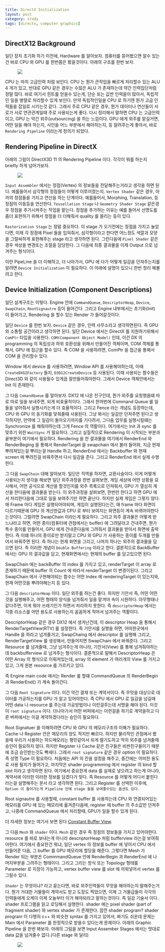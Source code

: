 ```yaml
---
title: DirectX Initialization
layout: post
category: study
tags: [directx, computer graphics]
---
```




## DirectX12 Background

일단 장치 초기화 하기 이전에, Hardware 를 알아보자. 컴퓨터를 뜯어봤으면 알수 있는건 바로 CPU 와 GPU 를 한번쯤은 봤을것이다. 아래의 구조를 한번 보자.

<figure>
  <img src = "../../../assets/img/photo/Archieved/cpu_gpu.png">
</figure>

CPU 는 마치 고급인력 처럼 보인다. CPU 는 뭔가 큰작업을 빠르게 처리할수 있는 ALU 4 개가 있고, 반대로 GPU 같은 경우는 수많은 ALU 가 존재하는데 약간 인력집단처럼 정말 많다. 바로 여기서 힌트를 얻을수 있는게, 단순 또는 값싼 인력을이 많아서, 독립적인 일을 병렬로 처리할수 있게 보인다. 만약 독립적인일을 CPU 로 하기엔 뭔가 고급 인력들을 잡일로 시키는것 같다. 그래서 주로 CPU 같은 경우, 뭔가 데이터나 연산들이 서로가 서로 연관관계일때 주로 사용되는게 좋다. 다시 정리해서 말하면 CPU 는 고급인력이고, GPU 는 약간 외주(outsourcing) 을 하는 느낌이다. GPU 에게 외주를 맡길거면, 어떤 일을 해야 하는지, 사인을 어느 부분에서 해야하는지, 등 알려주는게 좋아서, 바로 `Rendering Pipeline` 이라는게 정의가 되었다.

## Rendering Pipeline in DirectX

아래의 그림이 DirectX3D 11 의 Rendering Pipeline 이다. 각각이 뭐를 하는지 briefly 하게 넘어가보자.

<figure>
  <img src = "../../../assets\img\photo\Archieved\directx11_rendering_pipeline.png">
</figure>

``Input Assembler`` 에서는 정점(Vertex) 의 정보들을 전달해주는거라고 생각을 하면 된다. 예를들어서 삼각형의 정점들이 어떻게 이루어졌는지. ``Vertex Shader`` 같은 경우, 아까의 정점들을 가지고 연산을 하는 단계이다. 예를들어서, Morphing, Translation, 등 정점의 이동등을 연산한다. ``Tessellation Stage`` 나 ``Geometry Shader Stage`` 같은경우 정점을 추가시켜주는 작업을 맡는다. 정점을 추가하는 이유는 예를 들어서 선명도를 좀더 표현하기 위해서 정점을 더 더해줘서 quality 를 올리는 등이 있다.

``Rasterization Stage`` 는 정말 중요하다. 이 stage 가 오기전에는 정점을 가지고 놀았다면, 이제 각 정점에 Pixel 들을 입혀줘서, 삼각형이라고 한다면 어느정도 색깔과 모양을 그럴싸하게 표현해주는 stage 라고 생각하면 된다. 그런다음에 ``Pixel Shader`` 같은 경우 색상을 변경또는 조절을 담당한다. 그 다음에 최종 결과물을 이제 Output 으로 넘겨주는 형식이다.

이런 PipeLine 을 더 이해하고, 더 나아가서, GPU 에 다가 어떻게 일감을 던져주는지를 알려면 `Device Initialization` 이 필요하다. 이 아래에 설명이 있으니 한번 정리 해볼려고 한다.

## Device Initialization (Component Descriptions)

일단 설계구조는 이렇다. Engine 안에 `CommandQueue`, `DescriptorHeap`, `Device`, `SwapChain`, `RootSignautre` 등이 들어간다. 그리고 Engine 내부에서는 초기화(Init) 이 들어가고, Rendering 을 할수 있는 Render 가 들어갈것이다.

일단 `Device` 를 한번 보자.
`Device` 같은 경우, 인력 사무소라고 생각하면된다. 즉 GPU 와 소통할 공간이라고 생각하면 된다. 일단 Device 에서는 DirectX 를 지원하기위해서 `ComPtr` 타입을 사용한다. `COM(Component Object Model)` 인데, 이건 DX 의 programming 의 독립성과 하위 호환성을 위해서 만들어진 객체이며, COM 객체를 통해서, GPU 에 접근을 할수 있다. 즉 COM 을 사용하려면, ComPtr 을 접근을 통해서 COM 을 관리할수 있다.

Window 에서 device 를 사용하려면, Window API 를 사용해야하는데, 이때 `CreateDXGIFactory` 들지, `D3D12CreateDevice` 등 사용된다. 이때 사용되는 함수들은 Direct3D 와 같이 사용될수 있게끔 잘만들어줘야한다. 그래서 Device 객체안에서는 Init 이 존재한다.

그 다음 `ComandQueue` 를 알아보자.
DX12 에 나온 친구인데, 뭔가 외주를 요청했을떄 따로 따로 일을 보내주면, 되게 비효율적이다. 그래서 한꺼번에 Command Queue 를 일들을 넣어줘서 실행시키는게 더 효율적이다. 그리고 Fence 라는 개념도 등장하는데, CPU 와 GPU 의 동기화를 맞춰줄떄 사용된다. 그냥 봐서는 일감만 던져주면 된다고 생각하지만, 만약에 그 일감이 돌아오기까지를 기다려서, 그다음 업무를 실행시킬떄는 Synchronize 를 해줘야하는데 그게 Fence 의 역활이다. 여기에서는 Init 과 sync 를 맞추기 위한 `WaitSync` 가 필요하다. 그리고 실질적으로 Rendering 이 시작되는 부분과 끝부분이 여기에서 필요하다. Rendering 을 한 결과물을 여기에서 RenderEnd 와 RenderBeging 을 통해서 RenderTarget 을 swapchain 에서 불러 들어와, 지금 현재 뿌려져있는걸 뿌리는걸 Handle 하고, RenderEnd 에서는 Backbuffer 와 현재 screen 에 뿌려진걸 바꿔주면서 다시 일감을 준다. 그리고 RenderEnd 에서 실제 수행한다. 

그 다음 `SwapChain` 대해 알아보자.
일단은 직역을 하자면, 교환사슬이다. 이게 어떻게 사용되는지 생각을 해보면 일단 외주과정을 한번 살펴보면, 게임 세상에 어떤 상황을 묘사해서, 어떤 공식으로 계산을 할것인지를 외주 목록으로 던져줘서, GPU 가 열심히 계산을 한다음에 결과물을 받는다. 이 외주과정을 살펴보면, 한번만 한다고 하면 GPU 에서 처리한다음에 그대로 일을 보여주기만 하면 끝난다. 하지만 실제 게임은 그렇지 않다. 매 Frame 마다 게임은 실행되어야되며, 게임이 실행된다는건, 매 frame 마다 화면이 다르기때문에 GPU 의 계산한값과 CPU 로 부터 보여지는 화면등이 계속 바뀌어야한다는것이다. 그럴려면 SwapChain 이라는게 필요하다. 그리고 외주 결과물은 어떻게 받느냐라고 하면, 어떤 종이(컴퓨터에 관점에서는 buffer) 에 그려달라고 건내주면, 뭔가 특수 종이를 만들어서, GPU 에게 건내준다음에 그려줘서 결과물을 받아서 화면에 출력한다. 즉 이떄 하나의 종이로만 받지말고 CPU 와 GPU 가 사용하는 종이를 두개를 만들어서 바꿔주면 된다. 즉 하나는 현재 화면을 그리고, 나머지 하나는 외주의 결과물을 담으면 된다. 즉 이러한 개념이 `Double Buffering` 이라고 한다. 결론적으로 BackBuffer 에서는 GPU 의 결과값을 담고, 현재화면에서는 현재의 buffer 를 담고있으면 된다.

SwapChain 에는 backBuffer 의 index 를 가지고 있고, renderTarget 이 array 로 존재하기 때문에 buffer 의 Count 에 따라서 renderTarget 이 변경이된다. 그리고 SwapChain 에서 구현해야되는 함수는 어떤 Index 에 renderingTarget 이 있는지와, 현재 어떤것을 뿌려야해는지 등 있다.

그 다음 `descriptorHeap` 이다.
일단 외주를 하는건 좋다. 하지만 기안서 즉, 어떤 어떤것을 실행해주고, 어떤 형태의 양식을 넘겨줘서 일을 맡겨야 속이 시원하다. 아무형태나 같다주면, 이게 뭐야 쓰레기인가 하면서 처리하지 못한다. 즉 `descriptorHeap` 에서는 각종 리소스를 어떤 용도로 사용하는지 꼼꼼하게 적어서 넘겨주는 역활이다.

DescriptorHeap 같은 경우 DX12 에서 생겨난건데, 이 descriptor Heap 을 통해서 RenderTargetView(RTV) 를 설정한다. 즉 기안서를 실행을 하면, 어떠한곳에서 Handle 을 하라고 넘겨줄거고, SwapChaing 에서 descriptor 를 실행해 그리고, RenderTargetView 를 생성해서, 만들어지면 SwapChain 에서 바꿔준다. 그리고 Resource 를 넘겨줄때, 그냥 넘겨주는게 아니라, 기안서(View) 를 통해 넘겨줘야하는데 backbufferview 로 넘겨주는 형식이다. 결론적으로 말해서 DescriptorHeap 은 어떤 Array 의 형식으로 이뤄져있는데, array 의 element 가 여러개의 View 를 가지고 있고, 그게 원본 resource 를 가르키고 있다.

즉 Engine main code 에서는 Render 를 할떄 CommandQueue 의 RenderBegin 과 RenderEnd() 가 계속 돌아간다.

그 다음 `Root Signature` 이다.
이건 약간 결재 또는 계약서이다. 즉 무엇을 대상으로 데이터를 가공하는지를 GPU 가 알고 있어야한다. 즉 CPU 에서 GPU 로 일감을 넘길때 어떤 data 나 resource 를 주는데 가공방법이나 이런걸주는데 서명을 해야 된다. 이것이 `root signature` 이다. 더나아가서 어떤 버퍼에서는 이런걸을 하기로 계약을하고 다른 버퍼에서는 이걸 계약하겠다라는 승인이 필요하다.

Root Signatuer 을 이해하려면 CPU 와 GPU 의 메모리구조의 이해가 필요하다. Cache 나 Register 안은 메모리의 양도 적지만 빠르다. 하지만 물리적인 관점에서 봤을때 우리가 사용하는 하드메모리는 평민같아서 되게 멀기도하고 딱히 외주를 넘겨줄때 승인이 필요하지 않다. 하지만 Register 나 Cache 같은 친구들은 비싼친구들이기 때문에 조금 승인받는것도 빡세다. 그래서 `root signature` 같은 경우 option 이 필요하다. 즉 성명 Type 이 필요하다. 처음에는 API 의 칸을 설정을 해주고, 중간에는 어떠한 용도로 사용 될지가 들어가고, 마지막은 shader programming 에서 register 의 bind 할 slot 이라고 생각하면 된다. 여기에서 중요한게 data 를 실제로 넣으려고 하는게 아니라, 계약서에 이러한 이러한 정보를 담겠다가 맞다. 즉 Resource 를 어떻게 어디서 붙힌다라는걸 설명해주는 문서 라고 생각하면 된다. 그리고 Register 를 선택한 이후에, `Option 이 들어가는게 Pipeline 안에 stage 들을 보여줄수있는 옵션도 있다.` 

Root signautre 를 사용할때, constant buffer 를 사용하는데 CPU 와 연결되어있는 메모리를 GPU 에 있는 메모리에 옮겨준다음에, register 에 buffer 의 주소값만 던져주고, 나중에 CommandQueue 에서 처리할때, GPU가 일을 할수 있게 된다.

 더 자세한 정보는 여기서 보면 된다 [Constant Buffer View](https://learn.microsoft.com/en-us/windows/win32/direct3d12/example-root-signatures).

그 다음 `Mesh` 와 `shader` 이다.
`Mesh` 같은 경우 즉 정점의 정보들을 가지고 있어야한다. resource 를 바로 보내는게 아니라 descriptorHeap 처럼 bufferview 라는걸 보여줘야한다. 여기에서 중요한건 뭐냐, 일단 vertex 의 정보를 buffer 에 넣어서 CPU 에서 만들어준 다음, 그 buffer 를 GPU 메모리에 할당을 해준다. 그렇다면 Mesh 가 Render 되는 부분은 CommmandQueue 안에 RenderBegin 과 RenderEnd 에 나머지부분을 그려주는 형태이다. 그리고 그리는 방식 또는 Topology 형태를 Parameter 로 지정이 가능하고, vertex buffer view 를 slot 에 끼워넣어서 vertex 를 그릴수 있다.

`Shader` 는 무엇이냐? 라고 묻는다면, 바로 외주인력들이 무엇을 해야하는지 말해주는거다. 뭔가 거대한 거물들이 계약서도 받고 도장도 찍었으면, 이제 그 거물급들이 각각의 인력들에게 오케이 이제 오늘부터 이거 해야되라고 말하는것이다. 즉 일감 기술서 이다. shader 프로그램을 읽고 로딩해서 실행한다. shader 에는 pixel shader (part of fragment shader) 와 vertex shader 가 존재한다.
잠깐 shader program? shader program 이 다행히 c++ 와 비슷한 syntax 를 가지고 있어서, 짜기도 쉬운데 문제는 Main 에서 Parameter 를 한정적으로 받을수 있다는게 문제이다.
아래의 Graphic Pipeline 을 한번 봐보자. 아래의 그림을 보면 Input Assember Stages 에서는 멋대로 data 값을 넘겨줄수 없다.(다른 stage 와 달리)

<figure>
  <img src = "../../../assets\img\photo\Archieved\DirectX12_PIPELINE.PNG">
</figure>
